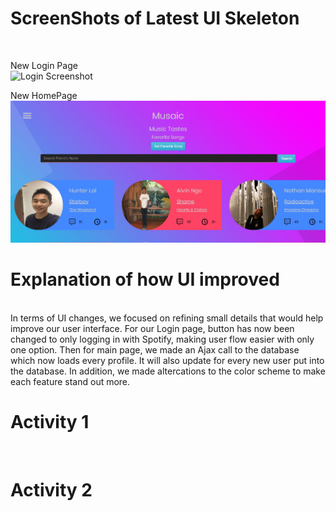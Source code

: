 <h1>ScreenShots of Latest UI Skeleton</h1> </br>

New Login Page</br>
![Login Screenshot](hhttps://github.com/AlvinNgo123/musaic/blob/master/images/m5images/NewLogin.JPG)

New HomePage</br>
![HomePage Screenshot](https://github.com/AlvinNgo123/musaic/blob/master/images/m5images/MainPage.JPG)

<h1>Explanation of how UI improved</h1></br>
In terms of UI changes, we focused on refining small details that would help improve our user interface. For our Login page, button has now been changed to only logging in with Spotify, making user flow easier with only one option. Then for main page, we made an Ajax call to the database which now loads every profile. It will also update for every new user put into the database. In addition, we made altercations to the color scheme to make each feature stand out more.

<h1>Activity 1</h1></br>




<h1>Activity 2</h1></br>